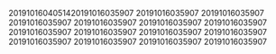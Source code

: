 2019101604051420191016035907
20191016035907
20191016035907
20191016035907
20191016035907
20191016035907
20191016035907
20191016035907
20191016035907
20191016035907
20191016035907
20191016035907
20191016035907
20191016035907
20191016035907
